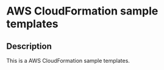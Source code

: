 # AWS CloudFormation sample templates

## Description

This is a AWS CloudFormation sample templates.
